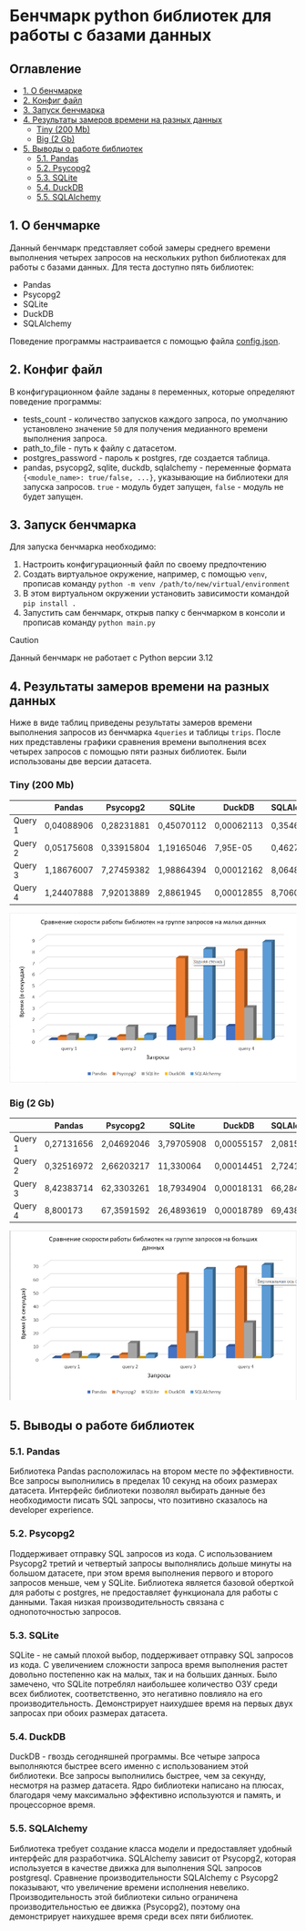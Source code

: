 # Бенчмарк python библиотек для работы с базами данных

## Оглавление

  - [1. О бенчмарке](#1-о-бенчмарке)
  - [2. Конфиг файл](#2-конфиг-файл)
  - [3. Запуск бенчмарка](#3-запуск-бенчмарка)
  - [4. Результаты замеров времени на разных данных](#4-результаты-замеров-времени-на-разных-данных)
    - [Tiny (200 Mb)](#tiny-200-mb)
    - [Big (2 Gb)](#big-2-gb)
  - [5. Выводы о работе библиотек](#5-выводы-о-работе-библиотек)
    - [5.1. Pandas](#51-pandas)
    - [5.2. Psycopg2](#52-psycopg2)
    - [5.3. SQLite](#53-sqlite)
    - [5.4. DuckDB](#54-duckdb)
    - [5.5. SQLAlchemy](#55-sqlalchemy)

## 1. О бенчмарке

Данный бенчмарк представляет собой замеры среднего времени выполнения четырех запросов на нескольких python библиотеках для работы с базами данных. Для теста доступно пять библиотек:
- Pandas
- Psycopg2
- SQLite
- DuckDB
- SQLAlchemy

Поведение программы настраивается с помощью файла [config.json](./config.json).

## 2. Конфиг файл

В конфигурационном файле заданы ```8``` переменных, которые определяют поведение программы:
- tests_count - количество запусков каждого запроса, по умолчанию установлено значение ```50``` для получения медианного времени выполнения запроса.
- path_to_file - путь к файлу с датасетом.
- postgres_password - пароль к postgres, где создается таблица.
- pandas, psycopg2, sqlite, duckdb, sqlalchemy - переменные формата ```{<module_name>: true/false, ...}```, указывающие на библиотеки для запуска запросов. ```true``` - модуль будет запущен, ```false``` - модуль не будет запущен.

## 3. Запуск бенчмарка
Для запуска бенчмарка необходимо:
1. Настроить конфигурационный файл по своему предпочтению
2. Создать виртуальное окружение, например, с помощью ```venv```, прописав команду ```python -m venv /path/to/new/virtual/environment```
3. В этом виртуальном окружении установить зависимости командой ```pip install .```
4. Запустить сам бенчмарк, открыв папку с бенчмарком в консоли и прописав команду ```python main.py```

> [!CAUTION]
> Данный бенчмарк не работает с Python версии 3.12

## 4. Результаты замеров времени на разных данных

Ниже в виде таблиц приведены результаты замеров времени выполнения запросов из бенчмарка ```4queries``` и таблицы ```trips```. После них представлены графики сравнения времени выполнения всех четырех запросов с помощью пяти разных библиотек. Были использованы две версии датасета.

### Tiny (200 Mb)

|         | Pandas     | Psycopg2   | SQLite     | DuckDB     | SQLAlchemy |
| ------- | ---------- | ---------- | ---------- | ---------- | ---------- |
| Query 1 | 0,04088906 | 0,28231881 | 0,45070112 | 0,00062113 | 0,35460229 |
| Query 2 | 0,05175608 | 0,33915804 | 1,19165046 | 7,95E-05   | 0,46270098 |
| Query 3 | 1,18676007 | 7,27459382 | 1,98864394 | 0,00012162 | 8,06487517 |
| Query 4 | 1,24407888 | 7,92013889 | 2,8861945  | 0,00012855 | 8,70600884 |

![график бенчмарка на малых данных](Graphs/tiny_benchmark.png)

### Big (2 Gb)

|         | Pandas     | Psycopg2   | SQLite     | DuckDB     | SQLAlchemy |
| ------- | ---------- | ---------- | ---------- | ---------- | ---------- |
| Query 1 | 0,27131656 | 2,04692046 | 3,79705908 | 0,00055157 | 2,0815309  |
| Query 2 | 0,32516972 | 2,66203217 | 11,330064  | 0,00014451 | 2,72419165 |
| Query 3 | 8,42383714 | 62,3303261 | 18,7934904 | 0,00018131 | 66,284305  |
| Query 4 | 8,800173   | 67,3591592 | 26,4893619 | 0,00018789 | 69,4389735 |

![график бенчмарка на больших данных](Graphs/big_benchmark.png)

## 5. Выводы о работе библиотек

### 5.1. Pandas

Библиотека Pandas расположилась на втором месте по эффективности. Все запросы 
выполнились в пределах 10 секунд на обоих размерах датасета. Интерфейс библиотеки
позволял выбирать данные без необходимости писать SQL запросы, что позитивно
сказалось на developer experience.

### 5.2. Psycopg2

Поддерживает отправку SQL запросов из кода. С использованием Psycopg2 третий
и четвертый запросы выполнялись дольше минуты на большом датасете, при этом
время выполнения первого и второго запросов меньше, чем у SQLite. Библиотека
является базовой оберткой для работы с postgres, не предоставляет функционала
для работы с данными. Такая низкая производительность связана с однопоточностью
запросов.

### 5.3. SQLite

SQLite - не самый плохой выбор, поддерживает отправку SQL запросов из  кода.
С увеличением сложности запроса время выполнения
растет довольно постепенно как на малых, так и на больших данных. Было замечено,
что SQLite потреблял наибольшее количество ОЗУ среди всех библиотек, соответственно,
это негативно повлияло на его производительность. Демонстрирует наихудшее время
на первых двух запросах при обоих размерах датасета.

### 5.4. DuckDB

DuckDB - гвоздь сегодняшней программы. Все четыре запроса выполняются быстрее
всего именно с использованием этой библиотеки. Все запросы выполнились быстрее,
чем за секунду, несмотря на размер датасета. Ядро библиотеки написано на плюсах,
благодаря чему максимально эффективно используются и память, и процессорное время.

### 5.5. SQLAlchemy

Библиотека требует создание класса модели и предоставляет удобный интерфейс
для разработчика. SQLAlchemy зависит от Psycopg2, которая используется в
качестве движка для выполнения SQL запросов postgresql. Сравнение производительности
SQLAlchemy с Psycopg2 показывают, что увеличение времени исполнения невелико.
Производительность этой библиотеки сильно ограничена производительностью ее
движка (Psycopg2), поэтому она демонстрирует наихудшее время
среди всех пяти библиотек.








